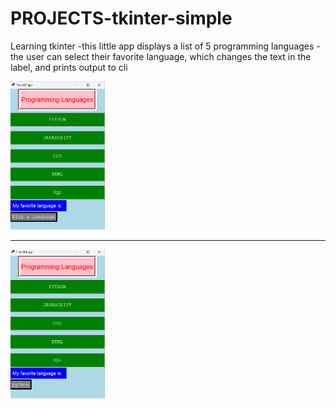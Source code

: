 # PROJECTS-tkinter-simple
Learning tkinter
-this little app displays a list of 5 programming languages
-the user can select their favorite language, which changes the text in the label, and prints output to cli

<!--  <img loading="lazy" src="python_icon.ico" alt="gui app" />    --> 



<img loading="lazy" src="tkinter.png" height=30% width=30% />

***

<img loading="lazy" src="tkinter2.png" height=30% width=30% />
